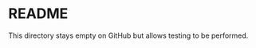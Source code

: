README
==============================

This directory stays empty on GitHub but allows testing to be performed.